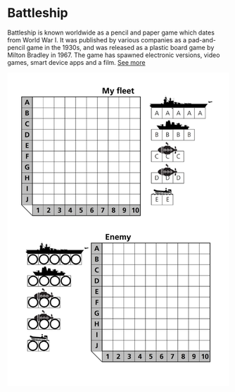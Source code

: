 # Battleship

Battleship is known worldwide as a pencil and paper game which dates from World War I. It was published by various companies as a pad-and-pencil game in the 1930s, and was released as a plastic board game by Milton Bradley in 1967. The game has spawned electronic versions, video games, smart device apps and a film. [See more ](https://en.wikipedia.org/wiki/Battleship_(game))

![Printable Template](BattleshipGame.png) 
